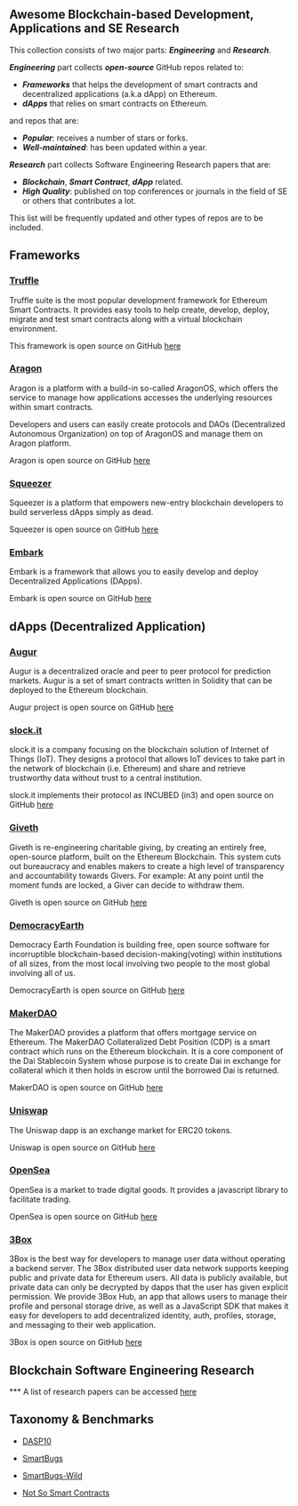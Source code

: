 ## Awesome Blockchain-based Development, Applications and SE Research

This collection consists of two major parts: ***Engineering*** and ***Research***. 

***Engineering*** part collects ***open-source*** GitHub repos related to:
* ***Frameworks*** that helps the development of smart contracts and decentralized applications (a.k.a dApp) on Ethereum.
* ***dApps*** that relies on smart contracts on Ethereum.

and repos that are:
* ***Popular***: receives a number of stars or forks.
* ***Well-maintained***: has been updated within a year.

***Research*** part collects Software Engineering Research papers that are:
* ***Blockchain***, ***Smart Contract***, ***dApp*** related. 
* ***High Quality***: published on top conferences or journals in the field of SE or others that contributes a lot. 

This list will be frequently updated and other types of repos are to be included. 

## Frameworks

### [Truffle](https://www.trufflesuite.com/)

Truffle suite is the most popular development framework for Ethereum Smart Contracts. It provides easy tools to help create, develop, deploy, migrate and test smart contracts along with a virtual blockchain environment.  

This framework is open source on GitHub [here](https://github.com/trufflesuite/)

### [Aragon](https://aragon.org/)

Aragon is a platform with a build-in so-called AragonOS, which offers the service to manage how applications accesses the underlying resources within smart contracts. 

Developers and users can easily create protocols and DAOs (Decentralized Autonomous Organization) on top of AragonOS and manage them on Aragon platform. 

Aragon is open source on GitHub [here](https://github.com/aragon)

### [Squeezer](https://squeezer.io/)

Squeezer is a platform that empowers new-entry blockchain developers to build serverless dApps simply as dead.

Squeezer is open source on GitHub [here](https://github.com/SqueezerIO)

### [Embark](https://embark.status.im/)

Embark is a framework that allows you to easily develop and deploy Decentralized Applications (DApps).

Embark is open source on GitHub [here](https://github.com/embark-framework)

## dApps (Decentralized Application)

### [Augur](https://www.augur.net/)

Augur is a decentralized oracle and peer to peer protocol for prediction markets. Augur is a set of smart contracts written in Solidity that can be deployed to the Ethereum blockchain.

Augur project is open source on GitHub [here](https://github.com/AugurProject)

### [slock.it](https://slock.it/)

slock.it is a company focusing on the blockchain solution of Internet of Things (IoT). They designs a protocol that allows IoT devices to take part in the network of blockchain (i.e. Ethereum) and share and retrieve trustworthy data without trust to a central institution.  

slock.it implements their protocol as INCUBED (in3) and open source on GitHub [here](https://github.com/slockit)

### [Giveth](https://giveth.io/)

Giveth is re-engineering charitable giving, by creating an entirely free, open-source platform, built on the Ethereum Blockchain. This system cuts out bureaucracy and enables makers to create a high level of transparency and accountability towards Givers. For example: At any point until the moment funds are locked, a Giver can decide to withdraw them.

Giveth is open source on GitHub [here](https://github.com/Giveth)

### [DemocracyEarth](https://democracy.earth/)

Democracy Earth Foundation is building free, open source software for incorruptible blockchain-based decision-making(voting) within institutions of all sizes, from the most local involving two people to the most global involving all of us. 

DemocracyEarth is open source on GitHub [here](https://github.com/DemocracyEarth)

### [MakerDAO](https://cdp.makerdao.com/?utm_source=StateOfTheDApps)

The MakerDAO provides a platform that offers mortgage service on Ethereum. The MakerDAO Collateralized Debt Position (CDP) is a smart contract which runs on the Ethereum blockchain. It is a core component of the Dai Stablecoin System whose purpose is to create Dai in exchange for collateral which it then holds in escrow until the borrowed Dai is returned.

MakerDAO is open source on GitHub [here](https://github.com/makerdao)

### [Uniswap](https://uniswap.io/)

The Uniswap dapp is an exchange market for ERC20 tokens.

Uniswap is open source on GitHub [here](https://github.com/Uniswap)

### [OpenSea](https://opensea.io)

OpenSea is a market to trade digital goods. It provides a javascript library to facilitate trading.

OpenSea is open source on GitHub [here](https://github.com/ProjectOpenSea)

### [3Box](https://3box.io)

3Box is the best way for developers to manage user data without operating a backend server. The 3Box distributed user data network supports keeping public and private data for Ethereum users. All data is publicly available, but private data can only be decrypted by dapps that the user has given explicit permission. We provide 3Box Hub, an app that allows users to manage their profile and personal storage drive, as well as a JavaScript SDK that makes it easy for developers to add decentralized identity, auth, profiles, storage, and messaging to their web application.

3Box is open source on GitHub [here](https://github.com/3box)

## Blockchain Software Engineering Research

*** A list of research papers can be accessed [here](https://troublor.github.io/awesome-blockchain/public/index.html)

## Taxonomy & Benchmarks

* [DASP10](https://dasp.co)

* [SmartBugs](https://github.com/smartbugs/smartbugs)

* [SmartBugs-Wild](https://github.com/smartbugs/smartbugs-wild)

* [Not So Smart Contracts](https://github.com/crytic/not-so-smart-contracts)


